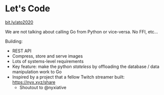 # Let's Code

[bit.ly/ato2020](https://bit.ly/ato2020)

<aside class="notes">

We are not talking about calling Go from Python or vice-versa. No FFI, etc...

Building:

- REST API
- Compress, store and serve images
- Lots of systems-level requirements
- Key feature: make the python _stateless_ by offloading the database / data manipulation work to Go
- Inspired by a project that a fellow Twitch streamer built: https://nyx.xyz/share
  - Shoutout to @nyxiative


</aside>
